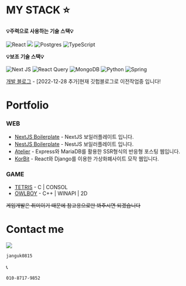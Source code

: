 # <div> MY STACK ⭐</div>

**💡주력으로 사용하는 기술 스택💡**
</br>
</br>
<span>
 ![React](https://img.shields.io/badge/react-%2320232a.svg?style=for-the-badge&logo=react&logoColor=%2361DAFB)
 <img src="https://img.shields.io/badge/NestJS-E0234E?style=for-the-badge&logo=NestJS&logoColor=white"/>
![Postgres](https://img.shields.io/badge/postgres-%23316192.svg?style=for-the-badge&logo=postgresql&logoColor=white)
 ![TypeScript](https://img.shields.io/badge/typescript-%23007ACC.svg?style=for-the-badge&logo=typescript&logoColor=white)
 </span>
 </br>

**💡보조 기술 스택💡**
</br>
</br>
<span>
 ![Next JS](https://img.shields.io/badge/Next-black?style=for-the-badge&logo=next.js&logoColor=white)
![React Query](https://img.shields.io/badge/-React%20Query-FF4154?style=for-the-badge&logo=react%20query&logoColor=white)
![MongoDB](https://img.shields.io/badge/MongoDB-%234ea94b.svg?style=for-the-badge&logo=mongodb&logoColor=white)
 ![Python](https://img.shields.io/badge/python-3670A0?style=for-the-badge&logo=python&logoColor=ffdd54)
 ![Spring](https://img.shields.io/badge/spring-%236DB33F.svg?style=for-the-badge&logo=spring&logoColor=white)
 </span>
 

[개발 블로그](https://velog.io/@artlogy) - [2022-12-28 추가]현재 깃헙블로그로 이전작업중 입니다!

# Portfolio

### WEB
- [NextJS Boilerplate](https://github.com/Wooklogy/NextJS-boilerplate) - NextJS 보일러플레이트 입니다.
- [NestJS Boilerplate](https://github.com/Wooklogy/NestJS-Boilderplate) - NestJS 보일러플레이트 입니다.
- [Atelier](https://youtu.be/oAT4Or5_nkk/) - Express와 MariaDB를 활용한 SSR형식의 반응형 포스팅 웹입니다.
- [KorBit](https://youtu.be/2MIXWtGgD78/) - React와 Django를 이용한 가상화폐사이트 모작 웹입니다.
### GAME 
- [TETRIS](https://youtu.be/MSjUIrSQuc8/) - C | CONSOL
- [OWLBOY](https://youtu.be/dcJZMbE1xGY/) - C++ | WINAPI | 2D

~~게임개발은 취미이기 때문에 참고용으로만 봐주시면 되겠습니다~~

# Contact me

<img src="https://img.shields.io/badge/KAKAO-FFCD00?style=for-the-badge&logo=KakaoTalk&logoColor=black"/>

 ```sh
janguk0815
```

📞
 ```sh
010-8717-9852
```
